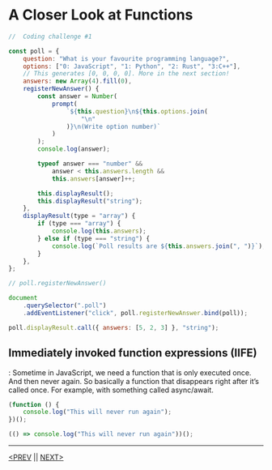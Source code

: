 # A Closer Look at Functions

```jsx
//  Coding challenge #1

const poll = {
	question: "What is your favourite programming language?",
	options: ["0: JavaScript", "1: Python", "2: Rust", "3:C++"],
	// This generates [0, 0, 0, 0]. More in the next section!
	answers: new Array(4).fill(0),
	registerNewAnswer() {
		const answer = Number(
			prompt(
				`${this.question}\n${this.options.join(
					"\n"
				)}\n(Write option number)`
			)
		);
		console.log(answer);

		typeof answer === "number" &&
			answer < this.answers.length &&
			this.answers[answer]++;

		this.displayResult();
		this.displayResult("string");
	},
	displayResult(type = "array") {
		if (type === "array") {
			console.log(this.answers);
		} else if (type === "string") {
			console.log(`Poll results are ${this.answers.join(", ")}`);
		}
	},
};

// poll.registerNewAnswer()

document
	.querySelector(".poll")
	.addEventListener("click", poll.registerNewAnswer.bind(poll));

poll.displayResult.call({ answers: [5, 2, 3] }, "string");
```

## Immediately invoked function expressions (IIFE)

: Sometime in JavaScript, we need a function that is only executed once. And then never again. So basically a function that disappears right after it’s called once. For example, with something called async/await.

```jsx
(function () {
	console.log("This will never run again");
})();

(() => console.log("This will never run again"))();
```

---

[<PREV](./cjs220924.md) || [NEXT>](./cjs220925.md)
